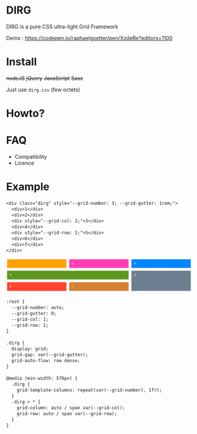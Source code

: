 # DIRG
DIRG is a pure CSS ultra-light Grid Framework

Demo : https://codepen.io/raphaelgoetter/pen/XzdeRe?editors=1100

# Install

<del>nodeJS</del> <del>jQuery</del> <del>JavaScript</del> <del>Sass</del>

Just use `dirg.css` (few octets)

# Howto?

# FAQ

- Compatibility
- Licence

# Example

```
<div class="dirg" style="--grid-number: 3; --grid-gutter: 1rem;">
  <div>1</div>
  <div>2</div>
  <div style="--grid-col: 2;">3</div>
  <div>4</div>
  <div style="--grid-row: 2;">5</div>
  <div>6</div>
  <div>7</div>
</div>
```

![result](https://raw.githubusercontent.com/raphaelgoetter/dirg/master/dirg.png)

```
:root {
  --grid-number: auto;
  --grid-gutter: 0;
  --grid-col: 1;
  --grid-row: 1;
}

.dirg {
  display: grid;
  grid-gap: var(--grid-gutter);
  grid-auto-flow: row dense;
}

@media (min-width: 576px) {
  .dirg {
    grid-template-columns: repeat(var(--grid-number), 1fr);
  }
  .dirg > * {
    grid-column: auto / span var(--grid-col);
    grid-row: auto / span var(--grid-row);
  }
}
```
